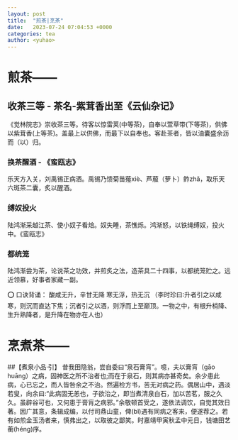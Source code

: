 ```yaml
---
layout: post
title:  "煎茶|烹茶"
date:   2023-07-24 07:04:53 +0000
categories: tea
author: <yuhao>
---
```


# 煎茶——

## 收茶三等 - 茶名-紫茸香出至《云仙杂记》
《觉林院志》崇收茶三等。待客以惊雷荚(中等茶)，自奉以萱草带(下等茶)，供佛以紫茸香(上等茶)。盖最上以供佛，而最下以自奉也。客赴茶者，皆以油囊盛余沥而（以）归。

### 换茶醒酒 - 《蛮瓯志》
乐天方入关，刘禹锡正病酒。禹锡乃馈菊苗薤xiè、芦菔（萝卜）鲊zhǎ，取乐天六斑茶二囊，炙以醒酒。

### 缚奴投火
陆鸿渐采越江茶、使小奴子看焙。奴失睡，茶憔烁。鸿渐怒，以铁绳缚奴，投火中。《蛮瓯志》

### 都统笼
陆鸿渐尝为茶，论说茶之功效，并煎炙之法，造茶具二十四事，以都统笼贮之。远近领慕，好事者家藏一副。

⭕️ 口诀背诵：
酸咸无升，辛甘无降
寒无浮，热无沉
（李时珍曰∶升者引之以咸寒，则沉而直达下焦；沉者引之以酒，则浮而上至巅顶。一物之中，有根升梢降、生升熟降者，是升降在物亦在人也）


# 烹煮茶——

##【煮泉小品·引】
昔我田隐翁，尝自委曰“泉石膏肓”。噫，夫以膏肓（gāo huāng）之病，固神医之所不治者也;而在于泉石，则其病亦甚奇矣。余少患此病，心已忘之，而人皆咎余之不治。然遍检方书，苦无对病之药。偶居山中，遇淡若叟，向余曰:“此病固无恙也，子欲治之，即当煮清泉白石，加以苦茗，服之久久。虽辟谷可也，又何患于膏肓之病邪。”余敬顿首受之，遂依法调饮，自觉其效日著。因广其意，条辑成编，以付司鼎山童，俾(bǐ)遇有同病之客来，便遂荐之。若有如煎金玉汤者来，慎弗出之，以取彼之鄙笑。时嘉靖甲寅秋孟中元日，钱塘田艺蘅(héng)序。
